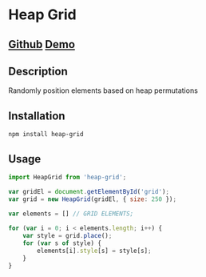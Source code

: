 Heap Grid
=========

[Github](https://github.com/rphansen91/heap-grid)
[Demo](http://localhost:8000)
------------

Description
------------

Randomly position elements based on heap permutations

Installation
------------

```
npm install heap-grid
```

Usage
-----

```js
import HeapGrid from 'heap-grid';

var gridEl = document.getElementById('grid');
var grid = new HeapGrid(gridEl, { size: 250 });

var elements = [] // GRID ELEMENTS;
                
for (var i = 0; i < elements.length; i++) {
    var style = grid.place();
    for (var s of style) {
        elements[i].style[s] = style[s];
    }
}
```